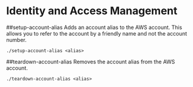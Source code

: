 Identity and Access Management
===

##setup-account-alias
Adds an account alias to the AWS account.  This allows you to refer to the account by a friendly name and not the account number.

    ./setup-account-alias <alias>
    
##teardown-account-alias
Removes the account alias from the AWS account.

    ./teardown-account-alias <alias>
